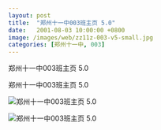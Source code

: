 ```yaml
---
layout: post
title:  "郑州十一中003班主页 5.0"
date:   2001-08-03 10:00:00 +0800
image: /images/web/zz11z-003-v5-small.jpg
categories: [郑州十一中, 003]
---
```


郑州十一中003班主页 5.0

郑州十一中003班主页 5.0

![郑州十一中003班主页 5.0]({{site.baseurl}}/images/web/郑州十一中003班主页V5-1.png)

![郑州十一中003班主页 5.0]({{site.baseurl}}/images/web/郑州十一中003班主页V5-2.png)

